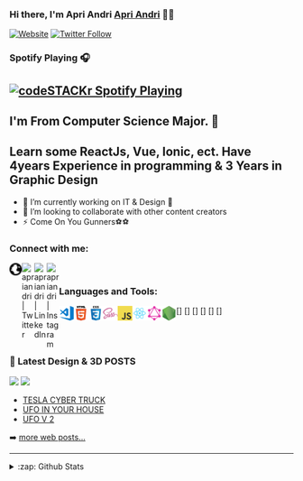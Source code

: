 ### Hi there, I'm Apri Andri [Apri Andri][website] 🦇🦇

[![Website](http://img.shields.io/website?label=APRIANDRI&style=for-the-badge&url=https://www.apriandri.tech)](https://www.apriandri.tech)
[![Twitter Follow](https://img.shields.io/twitter/follow/apriandri27?color=1DA1F2&logo=twitter&style=for-the-badge)](https://twitter.com/intent/follow?original_referer=https%3A%2F%2Fgithub.com%2Fcapriandri27&screen_name=apriandri27)



### Spotify Playing 🎧
[<img src="https://now-playing-codestackr.vercel.app/api/spotify-playing" alt="codeSTACKr Spotify Playing" width="350" />](https://open.spotify.com/playlist/42FW4P9QyfqL7OhwiN7lNG)
---

 
## I'm From Computer Science Major. 👑
## Learn some ReactJs, Vue, Ionic, ect. Have 4years Experience in programming & 3 Years in Graphic Design


- 🌱 I’m currently working on IT & Design 👑
- 👯 I’m looking to collaborate with other content creators
- ⚡ Come On You Gunners⚽⚽


### Connect with me:

[<img align="left" alt="apriandri" width="22px" src="https://raw.githubusercontent.com/iconic/open-iconic/master/svg/globe.svg" />][website]
[<img align="left" alt="apriandri | Twitter" width="22px" src="https://cdn.jsdelivr.net/npm/simple-icons@v3/icons/twitter.svg" />][twitter]
[<img align="left" alt="apriandri | LinkedIn" width="22px" src="https://cdn.jsdelivr.net/npm/simple-icons@v3/icons/linkedin.svg" />][linkedin]
[<img align="left" alt="apriandri | Instagram" width="22px" src="https://cdn.jsdelivr.net/npm/simple-icons@v3/icons/instagram.svg" />][instagram]

<br />

### Languages and Tools:

[<img align="left" alt="Visual Studio Code" width="26px" src="https://raw.githubusercontent.com/github/explore/80688e429a7d4ef2fca1e82350fe8e3517d3494d/topics/visual-studio-code/visual-studio-code.png" />]
[<img align="left" alt="HTML5" width="26px" src="https://raw.githubusercontent.com/github/explore/80688e429a7d4ef2fca1e82350fe8e3517d3494d/topics/html/html.png" />]
[<img align="left" alt="CSS3" width="26px" src="https://raw.githubusercontent.com/github/explore/80688e429a7d4ef2fca1e82350fe8e3517d3494d/topics/css/css.png" />]
[<img align="left" alt="Sass" width="26px" src="https://raw.githubusercontent.com/github/explore/80688e429a7d4ef2fca1e82350fe8e3517d3494d/topics/sass/sass.png" />]
[<img align="left" alt="JavaScript" width="26px" src="https://raw.githubusercontent.com/github/explore/80688e429a7d4ef2fca1e82350fe8e3517d3494d/topics/javascript/javascript.png" />][jsplaylist]
[<img align="left" alt="React" width="26px" src="https://raw.githubusercontent.com/github/explore/80688e429a7d4ef2fca1e82350fe8e3517d3494d/topics/react/react.png" />][reactplaylist]
[<img align="left" alt="GraphQL" width="26px" src="https://raw.githubusercontent.com/github/explore/80688e429a7d4ef2fca1e82350fe8e3517d3494d/topics/graphql/graphql.png" />]
[<img align="left" alt="Node.js" width="26px" src="https://raw.githubusercontent.com/github/explore/80688e429a7d4ef2fca1e82350fe8e3517d3494d/topics/nodejs/nodejs.png" />]

<br />
<br />


### 📕 Latest  Design & 3D POSTS
[<img src="https://cdn.freebiesupply.com/logos/thumbs/2x/behance-3-logo.png" width="150" />](https://www.behance.net/apriandri)
[<img src="https://mir-s3-cdn-cf.behance.net/project_modules/max_1200/892ea137693157.5748bd39ecef6.png" width="150" />](https://www.behance.net/apriandri)

<!-- BLOG-POST-LIST:START -->
- [TESLA CYBER TRUCK](https://www.artstation.com/artwork/mDq381)
- [UFO IN YOUR HOUSE](https://www.artstation.com/artwork/QzOlad)
- [UFO V 2](https://www.artstation.com/artwork/A9VgZq)

<!-- BLOG-POST-LIST:END -->

➡️ [more web posts...](http://www.apriandri.tech/)

---


<details>
  <summary>:zap: Github Stats</summary>
 [![Top Langs](https://github-readme-stats.vercel.app/api/top-langs/?username=apriandri&layout=compact)](https://github.com/apriandri/github-readme-stats)


  <img align="left" alt="apriandri's Github Stats" src="https://github-readme-stats.codestackr.vercel.app/api?username=apriandri&show_icons=true&hide_border=true" />

</details>

[website]: https://www.apriandri.tech
[twitter]: https://twitter.com/apriandri27
[instagram]: https://instagram.com/apriandri
[linkedin]: https://www.artstation.com/artwork/QzOlad

[jsplaylist]: https://www.youtube.com/playlist?list=PLkwxH9e_vrALRJKu7wfXby3MKeflhTu6B
[cssplaylist]: https://www.youtube.com/playlist?list=PLkwxH9e_vrALSdvZuEh6gqQdmDoDIoqz4
[reactplaylist]: https://www.youtube.com/playlist?list=PLkwxH9e_vrAK4TdffpxKY3QGyHCpxFcQ0
